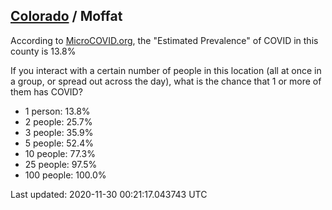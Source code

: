 
## [Colorado](/united-states/colorado) / Moffat

According to [MicroCOVID.org](http://microcovid.org),
the "Estimated Prevalence" of COVID in this county is 13.8%

If you interact with a certain number of people in this location
(all at once in a group, or spread out across the day), what is the chance that
1 or more of them has COVID?

- 1 person: 13.8%
- 2 people: 25.7%
- 3 people: 35.9%
- 5 people: 52.4%
- 10 people: 77.3%
- 25 people: 97.5%
- 100 people: 100.0%

Last updated: 2020-11-30 00:21:17.043743 UTC
